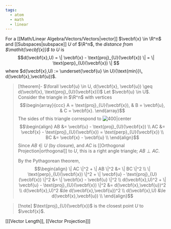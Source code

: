 ```yaml
---
tags:
  - atom
  - math
  - linear
---
```

For a [[Math/Linear Algebra/Vectors/Vectors|vector]] $\vecbf{x} \in \R^n$ and [[Subspaces|subspace]] $U$ of $\R^n$, the *distance from $\mathit{\vecbf{x}}$ to $\mathit{U}$* is
$$d(\vecbf{x},U) = \| \vecbf{x} - \text{proj}_{U}(\vecbf{x}) \| = \| \text{perp}_{U}(\vecbf{x}) \| $$
where $d(\vecbf{x},U) := \underset{\vecbf{u} \in U}{\text{min}}\, d(\vecbf{x},\vecbf{u})$.

> [!theorem]- $\forall \vecbf{u} \in U, d(\vecbf{x}, \vecbf{u}) \geq d(\vecbf{x}, \text{proj}_{U}(\vecbf{x}))$
> Let $\vecbf{u} \in U$. Consider the triangle in $\R^n$ with vertices $$\begin{array}{ccc} A = \text{proj}_{U}(\vecbf{x}), & B = \vecbf{u}, & C = \vecbf{x}.
> \end{array}$$
> The sides of this triangle correspond to
> ![400|center](distance-to-subspace.excalidraw)
> $$\begin{align}
> 	AB &= \vecbf{u} - \text{proj}_{U}(\vecbf{x}) \\
> 	AC &= \vecbf{x} - \text{proj}_{U}(\vecbf{x}) = \text{perp}_{U}(\vecbf{x}) \\
> 	BC &= \vecbf{x} - \vecbf{u} \\
> \end{align}$$
Since $AB \in U$ (by closure), and $AC$ is [[Orthogonal Projection|orthogonal]] to $U$, this is a right angle triangle; $AB \perp AC$.
> 
> By the Pythagorean theorem,
> $$\begin{align}
> 	\| AC \|^2 + \| AB \|^2 &= \| BC \|^2 \\
> 	\| \text{perp}_{U}(\vecbf{x}) \|^2 + \| \vecbf{u} - \text{proj}_{U}(\vecbf{x}) \|^2 &= \| \vecbf{x} - \vecbf{u} \|^2 \\
> 	d(\vecbf{x},U)^2 + \| \vecbf{u} - \text{proj}_{U}(\vecbf{x}) \|^2 &= d(\vecbf{x},\vecbf{u})^2 \\
> 	d(\vecbf{x},U)^2 &\le d(\vecbf{x},\vecbf{u})^2 \\
> 	d(\vecbf{x},U) &\le d(\vecbf{x},\vecbf{u}) \\
> \end{align}$$

> [!note] $\text{proj}_{U}(\vecbf{x})$ is the closest point $U$ to $\vecbf{x}$.

\[[[Vector Length]], [[Vector Projection]]\]